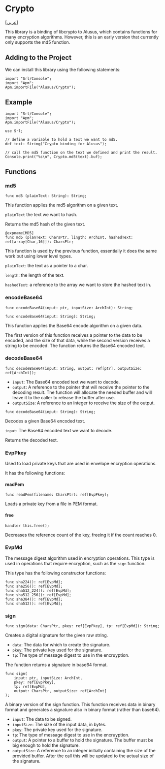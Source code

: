 # Crypto
[[عربي]](readme.ar.md)

This library is a binding of libcrypto to Alusus, which contains functions for many encryption algorithms.
However, this is an early version that currently only supports the md5 function.

## Adding to the Project

We can install this library using the following statements:
```
import "Srl/Console";
import "Apm";
Apm.importFile("Alusus/Crypto");
```

## Example

```
import "Srl/Console";
import "Apm";
Apm.importFile("Alusus/Crypto");

use Srl;

// define a variable to hold a text we want to md5.
def text: String("Crypto binding for Alusus");

// call the md5 function on the text we defined and print the result.
Console.print("%s\n", Crypto.md5(text).buf);
```

## Functions

### md5

```
func md5 (plainText: String): String;
```

This function applies the md5 algorithm on a given text.

`plainText` the text we want to hash.

Returns the md5 hash of the given text.

```
@expname[MD5]
func md5 (planText: CharsPtr, lingth: ArchInt, hashedText: ref[array[Char,16]]): CharsPtr;
```
This function is used by the previous function, essentially it does the same work but
using lower level types.

`plainText`: the text as a pointer to a char.

`length`: the length of the text.

`hashedText`: a reference to the array we want to store the hashed text in.

### encodeBase64

```
func encodeBase64(input: ptr, inputSize: ArchInt): String;
```

```
func encodeBase64(input: String): String;
```

This function applies the Base64 encode algorithm on a given data.

The first version of this function receives a pointer to the data to be encoded, and the size of
that data, while the second version receives a string to be encoded. The function returns the
Base64 encoded text.

### decodeBase64

```
func decodeBase64(input: String, output: ref[ptr], outputSize: ref[ArchInt]);
```

* `input`: The Base64 encoded text we want to decode.
* `output`: A reference to the pointer that will receive the pointer to the decoding result. The
  function will allocate the needed buffer and will leave it to the caller to release the buffer
  after use.
* `outputSize`: A reference to an integer to receive the size of the output.

```
func decodeBase64(input: String): String;
```

Decodes a given Base64 encoded text.

`input`: The Base64 encoded text we want to decode.

Returns the decoded text.

### EvpPkey

Used to load private keys that are used in envelope encryption operations.

It has the following functions:

#### readPem

```
func readPem(filename: CharsPtr): ref[EvpPkey];
```

Loads a private key from a file in PEM format.

#### free

```
handler this.free();
```

Decreases the reference count of the key, freeing it if the count reaches 0.

### EvpMd

The message digest algorithm used in encryption operations. This type is used in operations that require
encryption, such as the `sign` function.

This type has the following constructor functions:

```
func sha224(): ref[EvpMd];
func sha256(): ref[EvpMd];
func sha512_224(): ref[EvpMd];
func sha512_256(): ref[EvpMd];
func sha384(): ref[EvpMd];
func sha512(): ref[EvpMd];
```

### sign

```
func sign(data: CharsPtr, pkey: ref[EvpPkey], tp: ref[EvpMd]): String;
```

Creates a digital signature for the given raw string.

* `data`: The data for which to create the signature.
* `pkey`: The private key used for the signature.
* `tp`: The type of message digest to use in the encruyption.

The function returns a signature in base64 format.

```
func sign(
    input: ptr, inputSize: ArchInt,
    pkey: ref[EvpPkey],
    tp: ref[EvpMd],
    output: CharsPtr, outputSize: ref[ArchInt]
);
```

A binary version of the sign function. This function receives data in binary format and generates
a signature also in binary format (rather than base64).

* `input`: The data to be signed.
* `inputSize`: The size of the input data, in bytes.
* `pkey`: The private key used for the signature.
* `tp`: The type of message digest to use in the encruyption.
* `output`: A pointer to a buffer to hold the signature. The buffer must be big enough to hold
  the signature.
* `outputSize`: A reference to an integer initially containing the size of the provided buffer.
  After the call this will be updated to the actual size of the signature.

